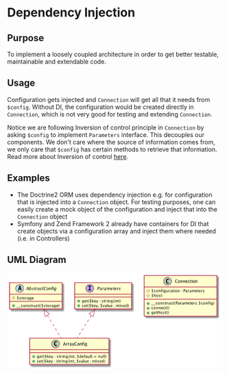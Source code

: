 # Dependency Injection

## Purpose

To implement a loosely coupled architecture in order to get better testable, maintainable and extendable code.

## Usage

Configuration gets injected and `Connection` will get all that it needs from `$config`. Without DI, the configuration would be created directly in `Connection`, which is not very good for testing and extending `Connection`.

Notice we are following Inversion of control principle in `Connection` by asking `$config` to implement `Parameters` interface. This decouples our components. We don't care where the source of information comes from, we only care that `$config` has certain methods to retrieve that information. Read more about Inversion of control [here](http://en.wikipedia.org/wiki/Inversion_of_control).

## Examples

* The Doctrine2 ORM uses dependency injection e.g. for configuration that is injected into a `Connection` object. For testing purposes, one can easily create a mock object of the configuration and inject that into the `Connection` object
* Symfony and Zend Framework 2 already have containers for DI that create objects via a configuration array and inject them where needed (i.e. in Controllers)

## UML Diagram

![Alt DependencyInjection UML Diagram](uml/uml.png)